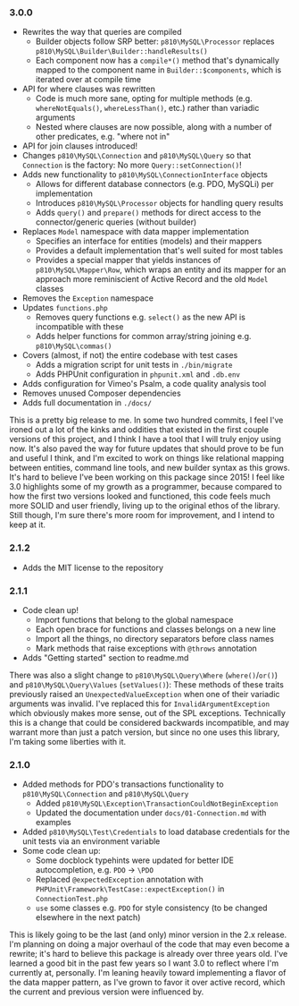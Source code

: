 ### 3.0.0
- Rewrites the way that queries are compiled
    * Builder objects follow SRP better: `p810\MySQL\Processor` replaces `p810\MySQL\Builder\Builder::handleResults()`
    * Each component now has a `compile*()` method that's dynamically mapped to the component name in `Builder::$components`, which is iterated over at compile time
- API for where clauses was rewritten
    * Code is much more sane, opting for multiple methods (e.g. `whereNotEquals()`, `whereLessThan()`, etc.) rather than variadic arguments
    * Nested where clauses are now possible, along with a number of other predicates, e.g. "where not in"
- API for join clauses introduced!
- Changes `p810\MySQL\Connection` and `p810\MySQL\Query` so that `Connection` is the factory: No more `Query::setConnection()`!
- Adds new functionality to `p810\MySQL\ConnectionInterface` objects
    * Allows for different database connectors (e.g. PDO, MySQLi) per implementation
    * Introduces `p810\MySQL\Processor` objects for handling query results
    * Adds `query()` and `prepare()` methods for direct access to the connector/generic queries (without builder)
- Replaces `Model` namespace with data mapper implementation
    * Specifies an interface for entities (models) and their mappers
    * Provides a default implementation that's well suited for most tables
    * Provides a special mapper that yields instances of `p810\MySQL\Mapper\Row`, which wraps an entity and its mapper for an approach more reminiscient of Active Record and the old `Model` classes
- Removes the `Exception` namespace
- Updates `functions.php`
    * Removes query functions e.g. `select()` as the new API is incompatible with these
    * Adds helper functions for common array/string joining e.g. `p810\MySQL\commas()`
- Covers (almost, if not) the entire codebase with test cases
    * Adds a migration script for unit tests in `./bin/migrate`
    * Adds PHPUnit configuration in `phpunit.xml` and `.db.env`
- Adds configuration for Vimeo's Psalm, a code quality analysis tool
- Removes unused Composer dependencies
- Adds full documentation in `./docs/`

This is a pretty big release to me. In some two hundred commits, I feel I've ironed out a lot of the kinks and oddities that existed in the first couple versions of this project, and I think I have a tool that I will truly enjoy using now. It's also paved the way for future updates that should prove to be fun and useful I think, and I'm excited to work on things like relational mapping between entities, command line tools, and new builder syntax as this grows. It's hard to believe I've been working on this package since 2015! I feel like 3.0 highlights some of my growth as a programmer, because compared to how the first two versions looked and functioned, this code feels much more SOLID and user friendly, living up to the original ethos of the library. Still though, I'm sure there's more room for improvement, and I intend to keep at it.

### 2.1.2
- Adds the MIT license to the repository

### 2.1.1
- Code clean up!
    * Import functions that belong to the global namespace
    * Each open brace for functions and classes belongs on a new line
    * Import all the things, no directory separators before class names
    * Mark methods that raise exceptions with `@throws` annotation
- Adds "Getting started" section to readme.md

There was also a slight change to `p810\MySQL\Query\Where` (`where()`/`or()`) and `p810\MySQL\Query\Values` (`setValues()`): These methods of these traits previously raised an `UnexpectedValueException` when one of their variadic arguments was invalid. I've replaced this for `InvalidArgumentException` which obviously makes more sense, out of the SPL exceptions. Technically this is a change that could be considered backwards incompatible, and may warrant more than just a patch version, but since no one uses this library, I'm taking some liberties with it.

### 2.1.0
- Added methods for PDO's transactions functionality to `p810\MySQL\Connection` and `p810\MySQL\Query`
    * Added `p810\MySQL\Exception\TransactionCouldNotBeginException`
    * Updated the documentation under `docs/01-Connection.md` with examples
- Added `p810\MySQL\Test\Credentials` to load database credentials for the unit tests via an environment variable
- Some code clean up:
    * Some docblock typehints were updated for better IDE autocompletion, e.g. `PDO` -> `\PDO`
    * Replaced `@expectedException` annotation with `PHPUnit\Framework\TestCase::expectException()` in `ConnectionTest.php`
    * `use` some classes e.g. `PDO` for style consistency (to be changed elsewhere in the next patch)

This is likely going to be the last (and only) minor version in the 2.x release. I'm planning on doing a major overhaul of the code that may even become a rewrite; it's hard to believe this package is already over three years old. I've learned a good bit in the past few years so I want 3.0 to reflect where I'm currently at, personally. I'm leaning heavily toward implementing a flavor of the data mapper pattern, as I've grown to favor it over active record, which the current and previous version were influenced by.